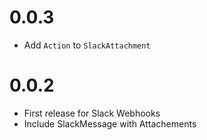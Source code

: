 # 0.0.3
- Add `Action` to `SlackAttachment`

# 0.0.2
- First release for Slack Webhooks
- Include SlackMessage with Attachements
